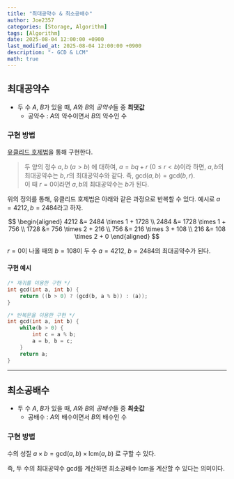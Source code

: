 ```yaml
---
title: "최대공약수 & 최소공배수"
author: Joe2357
categories: [Storage, Algorithm]
tags: [Algorithm]
date: 2025-08-04 12:00:00 +0900
last_modified_at: 2025-08-04 12:00:00 +0900
description: "- GCD & LCM"
math: true
---
```




## 최대공약수

- 두 수 $A$, $B$가 있을 때, $A$와 $B$의 *공약수*들 중 **최댓값**
  - 공약수 : $A$의 약수이면서 $B$의 약수인 수



### 구현 방법

[유클리드 호제법](https://en.wikipedia.org/wiki/Euclidean_algorithm)을 통해 구현한다.

> 두 양의 정수 $a, b~(a > b)$ 에 대하여, $a = bq + r~(0 \leq r < b)$이라 하면, $a,b$의 최대공약수는 $b,r$의 최대공약수와 같다. 즉, $\text{gcd}(a, b) = \text{gcd}(b, r)$.  
> 이 때 $r=0$이라면 $a,b$의 최대공약수는 $b$가 된다.



위의 정의를 통해, 유클리드 호제법은 아래와 같은 과정으로 반복할 수 있다. 예시로 $a=4212, b=2484$라고 하자.   


$$
\begin{aligned}
4212 &= 2484 \times 1 + 1728 \\
2484 &= 1728 \times 1 + 756 \\
1728 &= 756 \times 2 + 216 \\
756 &= 216 \times 3 + 108 \\
216 &= 108 \times 2 + 0
\end{aligned}
$$


$r=0$이 나올 때의 $b=108$이 두 수 $a=4212,~b=2484$의 최대공약수가 된다.



#### 구현 예시

```c
/* 재귀를 이용한 구현 */
int gcd(int a, int b) {
    return ((b > 0) ? (gcd(b, a % b)) : (a));
}
```

```c
/* 반복문을 이용한 구현 */
int gcd(int a, int b) {
    while(b > 0) {
        int c = a % b;
        a = b, b = c;
    }
    return a;
}
```



---



## 최소공배수

- 두 수 $A$, $B$가 있을 때, $A$와 $B$의 *공배수*들 중 **최솟값**
  - 공배수 : $A$의 배수이면서 $B$의 배수인 수



### 구현 방법

수의 성질 $a \times b = \text{gcd}(a, b) \times \text{lcm}(a,b)$ 로 구할 수 있다.

즉, 두 수의 최대공약수 $\text{gcd}$를 계산하면 최소공배수 $\text{lcm}$을 계산할 수 있다는 의미이다.